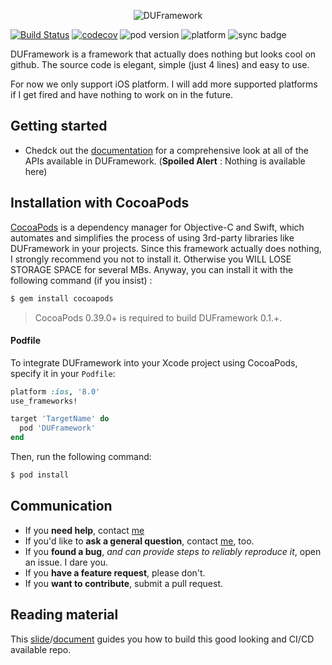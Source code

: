 <p align="center" >
  <img src="http://i.imgur.com/lQi4QUl.png" alt="DUFramework" title="DUFramework">
</p>

[![Build Status](https://travis-ci.org/pofat/DUFramework.svg)](https://travis-ci.org/pofat/DUFramework) [![codecov](https://codecov.io/gh/pofat/DUFramework/branch/develop/graph/badge.svg)](https://codecov.io/gh/pofat/DUFramework) ![pod version](https://img.shields.io/cocoapods/v/DUFramework.svg) ![platform](https://img.shields.io/cocoapods/p/DUFramework.svg?style=flat) ![sync badge](https://img.shields.io/badge/%E5%90%8C%E6%AD%A5%E7%8E%87-400%25-red.svg)

DUFramework is a framework that actually does nothing but looks cool on github. The source code is elegant, simple (just 4 lines) and easy to use.

For now we only support iOS platform. I will add more supported platforms if I get fired and have nothing to work on in the future.



## Getting started

-  Chedck out the [documentation](http://cocoadocs.org/docsets/DUFramework/) for a comprehensive look at all of the APIs available in DUFramework. (**Spoiled Alert** : Nothing is available here)



## Installation with CocoaPods

[CocoaPods](http://cocoapods.org) is a dependency manager for Objective-C and Swift, which automates and simplifies the process of using 3rd-party libraries like DUFramework in your projects. Since this framework actually does nothing, I strongly recommend you not to install it. Otherwise you WILL LOSE STORAGE SPACE for several MBs. Anyway, you can install it with the following command (if you insist) :

```bash
$ gem install cocoapods
```

> CocoaPods 0.39.0+ is required to build DUFramework 0.1.+.

#### Podfile

To integrate DUFramework into your Xcode project using CocoaPods, specify it in your `Podfile`:

```ruby
platform :ios, '8.0'
use_frameworks!

target 'TargetName' do
  pod 'DUFramework'
end
```

Then, run the following command:

```bash
$ pod install
```


## Communication

- If you **need help**, contact [me](mailto:pofattseng@diuit.com)
- If you'd like to **ask a general question**, contact [me](mailto:pofattseng@diuit.com), too.
- If you **found a bug**, _and can provide steps to reliably reproduce it_, open an issue. I dare you.
- If you **have a feature request**, please don't.
- If you **want to contribute**, submit a pull request.



## Reading material

This [slide](https://hackmd.io/p/ryuud0Jc#/)/[document](https://github.com/pofat/iOS-Blog/blob/master/Notes/%E4%B9%9F%E4%BE%86%E5%AF%ABgithub%E5%A5%BD%E4%BA%86.md) guides you how to build this good looking and CI/CD available repo. 

